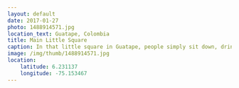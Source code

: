 ```yaml
---
layout: default
date: 2017-01-27
photo: 1488914571.jpg
location_text: Guatape, Colombia
title: Main Little Square
caption: In that little square in Guatape, people simply sit down, drink a beer and chill. Lovers, tourists, everybody :)
image: /img/thumb/1488914571.jpg
location:
    latitude: 6.231137
    longitude: -75.153467
---
```

